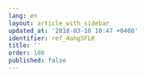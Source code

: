 ```yaml
---
lang: en
layout: article_with_sidebar
updated_at: '2018-03-16 10:47 +0400'
identifier: ref_4ahg5FLK
title: ''
order: 100
published: false
---
```


